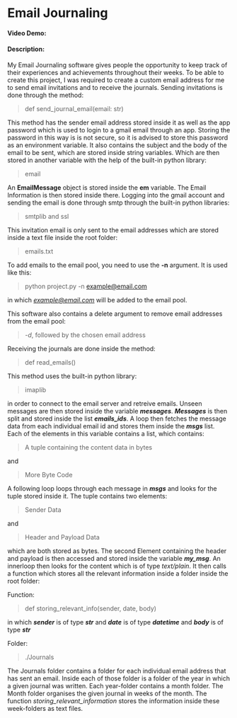 # Email Journaling
#### Video Demo:  <URL HERE>
#### Description:
My Email Journaling software gives people the opportunity to keep track of their experiences and achievements throughout their weeks. To be able to create this project, I was required to create a custom email address for me to send email invitations and to receive the journals. Sending invitations is done through the method: 
> def send_journal_email(email: str)

This method has the sender email address stored inside it as well as the app password which is used to login to a gmail email through an app. Storing the password in this way is is not secure, so it is advised to store this password as an environment variable. It also contains the subject and the body of the email to be sent, which are stored inside string variables. Which are then stored in another variable with the help of the built-in python library:

> email

An **EmailMessage** object is stored inside the **em** variable. The Email Information is then stored inside there. Logging into the gmail account and sending the email is done through smtp through the built-in python libraries:

> smtplib and ssl

This invitation email is only sent to the email addresses which are stored inside a text file inside the root folder:

> emails.txt

To add emails to the email pool, you need to use the **-n** argument. It is used like this:

> python project.py -n example@email.com

in which *example@email.com* will be added to the email pool.

This software also contains a delete argument to remove email addresses from the email pool: 

> *-d*, followed by the chosen email address 

Receiving the journals are done inside the method:

> def read_emails()

This method uses the built-in python library:

> imaplib

in order to connect to the email server and retreive emails. Unseen messages are then stored inside the variable ***messages***. ***Messages*** is then split and stored inside the list ***emails_ids***. A loop then fetches the message data from each individual email id and stores them inside the ***msgs*** list. Each of the elements in this variable contains a list, which contains: 

> A tuple containing the content data in bytes 

and

> More Byte Code

A following loop loops through each message in ***msgs*** and looks for the tuple stored inside it. The tuple contains two elements:

> Sender Data

and

> Header and Payload Data

which are both stored as bytes. The second Element containing the header and payload is then accessed and stored inside the variable ***my_msg***. An innerloop then looks for the content which is of type *text/plain*. It then calls a function which stores all the relevant information inside a folder inside the root folder:

Function:

> def storing_relevant_info(sender, date, body)

in which ***sender*** is of type ***str*** and ***date*** is of type ***datetime*** and ***body*** is of type ***str***

Folder:

> ./Journals

The Journals folder contains a folder for each individual email address that has sent an email. Inside each of those folder is a folder of the year in which a given journal was written. Each year-folder contains a month folder. The Month folder organises the given journal in weeks of the month. The function *storing_relevant_information* stores the information inside these week-folders as text files.